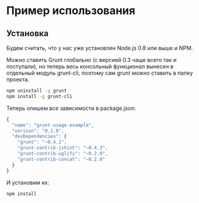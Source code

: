 Пример использования
====================

Установка
---------

Будем считать, что у нас уже установлен Node.js 0.8 или выше и NPM.

Можно ставить Grunt глобально (с версией 0.3 чаще всего так и поступали), но теперь весь консольный функционал вынесен в отдельный модуль grunt-cli, поэтому сам grunt можно ставить в папку проекта.

```bash
npm uninstall -g grunt
npm install -g grunt-cli
```

Теперь опишем все зависимости в package.json:

```javascript
{
  "name": "grunt-usage-example",
  "version": "0.1.0",
  "devDependencies": {
    "grunt": "~0.4.1",
    "grunt-contrib-jshint": "~0.4.3",
    "grunt-contrib-uglify": "~0.2.0",
    "grunt-contrib-concat": "~0.2.0"
  }
}
```

И установим их:

```bash
npm install
```
